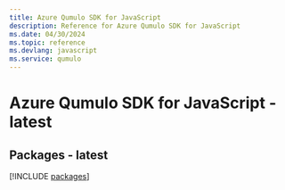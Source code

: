 ```yaml
---
title: Azure Qumulo SDK for JavaScript
description: Reference for Azure Qumulo SDK for JavaScript
ms.date: 04/30/2024
ms.topic: reference
ms.devlang: javascript
ms.service: qumulo
---
```

# Azure Qumulo SDK for JavaScript - latest
## Packages - latest
[!INCLUDE [packages](qumulo-index.md)]